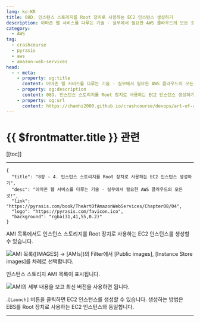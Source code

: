 ```yaml
---
lang: ko-KR
title: 08D. 인스턴스 스토리지를 Root 장치로 사용하는 EC2 인스턴스 생성하기
description: 아마존 웹 서비스를 다루는 기술 - 실무에서 필요한 AWS 클라우드의 모든 것! > 08D. 인스턴스 스토리지를 Root 장치로 사용하는 EC2 인스턴스 생성하기
category:
  - AWS
tag: 
  - crashcourse
  - pyrasis
  - aws 
  - amazon-web-services
head:
  - - meta:
    - property: og:title
      content: 아마존 웹 서비스를 다루는 기술 - 실무에서 필요한 AWS 클라우드의 모든 것! > 08D. 인스턴스 스토리지를 Root 장치로 사용하는 EC2 인스턴스 생성하기
    - property: og:description
      content: 08D. 인스턴스 스토리지를 Root 장치로 사용하는 EC2 인스턴스 생성하기
    - property: og:url
      content: https://chanhi2000.github.io/crashcourse/devops/art-of-aws/08D.html
---
```


# {{ $frontmatter.title }} 관련

[[toc]]

---

```component VPCard
{
  "title": "8장 - 4. 인스턴스 스토리지를 Root 장치로 사용하는 EC2 인스턴스 생성하기",
  "desc": "아마존 웹 서비스를 다루는 기술 - 실무에서 필요한 AWS 클라우드의 모든 것!",
  "link": "https://pyrasis.com/book/TheArtOfAmazonWebServices/Chapter08/04",
  "logo": "https://pyrasis.com/favicon.ico",
  "background": "rgba(31,41,55,0.2)"
}
```

AMI 목록에서도 인스턴스 스토리지를 Root 장치로 사용하는 EC2 인스턴스를 생성할 수 있습니다.

![AMI 목록(<FontIcon icon="iconfont icon-select"/>`[IMAGES]` → `[AMIs]`)의 Filter에서 <FontIcon icon="iconfont icon-select"/>`[Public images]`, <FontIcon icon="iconfont icon-select"/>`[Instance Store images]`를 차례로 선택합니다.](https://pyrasis.com/assets/images/TheArtOfAmazonWebServicesChapter08/14_.png)

인스턴스 스토리지 AMI 목록이 표시됩니다.

![AMI의 세부 내용을 보고 최신 버전을 사용하면 됩니다.](https://pyrasis.com/assets/images/TheArtOfAmazonWebServicesChapter08/15_.png)

.<FontIcon icon="iconfont icon-select"/>`[Launch]` 버튼을 클릭하면 EC2 인스턴스를 생성할 수 있습니다. 생성하는 방법은 EBS를 Root 장치로 사용하는 EC2 인스턴스와 동일합니다.

---

<TagLinks />